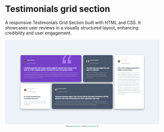<h1>Testimonials grid section</h1>
<p>A responsive Testimonials Grid Section built with HTML and CSS. It showcases user reviews in a visually structured layout, enhancing credibility and user engagement.</p>
<a href="https://mouadbimk.github.io/testimonials-grid-section/"></a>
<img src="images/screengrid.png">
